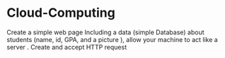 # Cloud-Computing
Create a simple web page Including a data (simple Database) about students (name, id, GPA, and a picture ), allow your machine to act like a server . Create and accept HTTP request
